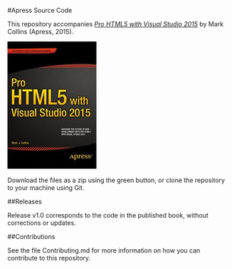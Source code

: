 #Apress Source Code

This repository accompanies [*Pro HTML5 with Visual Studio 2015*](http://www.apress.com/9781484211489) by Mark Collins (Apress, 2015).

![Cover image](9781484211489.jpg)

Download the files as a zip using the green button, or clone the repository to your machine using Git.

##Releases

Release v1.0 corresponds to the code in the published book, without corrections or updates.

##Contributions

See the file Contributing.md for more information on how you can contribute to this repository.
